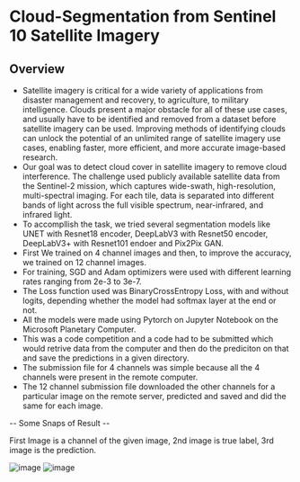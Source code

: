 # Cloud-Segmentation from Sentinel 10 Satellite Imagery

## Overview 

- Satellite imagery is critical for a wide variety of applications from disaster management and recovery, to agriculture, to military intelligence. Clouds present a major obstacle for all of these use cases, and usually have to be identified and removed from a dataset before satellite imagery can be used. Improving methods of identifying clouds can unlock the potential of an unlimited range of satellite imagery use cases, enabling faster, more efficient, and more accurate image-based research.
- Our goal was to detect cloud cover in satellite imagery to remove cloud interference. The challenge used publicly available satellite data from the Sentinel-2 mission, which captures wide-swath, high-resolution, multi-spectral imaging. For each tile, data is separated into different bands of light across the full visible spectrum, near-infrared, and infrared light.
- To accompllish the task, we tried several segmentation models like UNET with Resnet18 encoder, DeepLabV3 with Resnet50 encoder, DeepLabV3+ with Resnet101 endoer and Pix2Pix GAN.
- First We trained on 4 channel images and then, to improve the accuracy, we trained on 12 channel images.
- For training, SGD and Adam optimizers were used with different learning rates ranging from 2e-3 to 3e-7.
- The Loss function used was BinaryCrossEntropy Loss, with and without logits, depending whether the model had softmax layer at the end or not.
- All the models were made using Pytorch on Jupyter Notebook on the Microsoft Planetary Computer.
- This was a code competition and a code had to be submitted which would retrive data from the computer and then do the prediciton on that and save the predictions in a given directory.
- The submission file for 4 channels was simple because all the 4 channels were present in the remote computer.
- The 12 channel submission file downloaded the other channels for a particular image on the remote server, predicted and saved and did the same for each image.


-- Some Snaps of Result --

First Image is a channel of the given image, 2nd image is true label, 3rd image is the prediction.

![image](https://user-images.githubusercontent.com/79797859/151528644-f5a77412-f8f8-4283-8556-41b1ffb28e7c.png)
![image](https://user-images.githubusercontent.com/79797859/151528805-829c96dd-b3e4-4761-9c0d-6eda9b5a746a.png)

